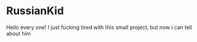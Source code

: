 # RussianKid
Hello every one! I just fucking tired with this small project, but now i can tell about him
